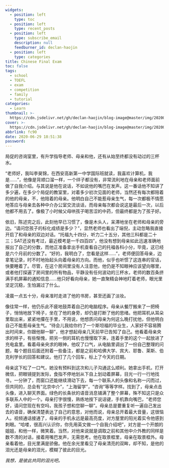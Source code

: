 ```yaml
---
widgets:
  - position: left
    type: toc
  - position: left
    type: recent_posts
  - position: left
    type: subscribe_email
    description: null
    feedburner_id: declan-haojin
  - position: left
    type: categories
title: Chinese Final Exam
toc: false
tags:
  - school
  - TOEFL
  - exam
  - competition
  - family
  - tutorial
categories:
  - Learn
thumbnail: >-
  https://cdn.jsdelivr.net/gh/declan-haojin/blog-image@master/img/20200629230803.png
cover: >-
  https://cdn.jsdelivr.net/gh/declan-haojin/blog-image@master/img/20200629230803.png
abbrlink: fc90
date: 2020-06-29 18:51:38
password:
---
```


局促的咨询室里，有升学指导老师、母亲和他，还有从始至终都没有动过的三杯水。

“老师好，我叫李昊锦，在西安高新第一中学国际班就读，我喜欢计算机，我是……”，他像是背顺口溜一样，一个绊子都没有，非常流利地在母亲和老师面前做了自我介绍。与其说是他在说话，不如说他的嘴巴在发声。这一番话他不知讲了多少遍，在多少个局促的教室里，对着多少初次见面的老师，当然还有每次都陪着的他的母亲，不，他陪着的母亲。他明白自己不能惹母亲生气，每一次都极不情愿地答应与母亲去各种中介办公室交流谈话，而母亲每次都会说这是最后一次，以后他都不用去了。像极了小时候父母哄孩子喝苦涩的中药，但最终都是为了孩子好。



依旧，陈述完之后，此刻他早已习惯了，像是木头人，呆滞地坐在老师和母亲的旁边。“请问您孩子的标化成绩是多少？”，显然老师也看出了端倪，主动忽略我直接开启了和母亲的双边对话。“托福九十四分，听力二十五分，其他三科都是二十三；SAT还没有考过，最近模考是一千四百四”，他没有想到母亲如此迅速准确地报出了自己的分数，而他正准备拿出手机查看自己的托福各科小分，毕竟，这已经是六个月前的分数了。“好的，我明白了，您看是这样……”，老师便回答母亲，边拿笔记录，时不时地抬起头向着母亲的方向。而他，似乎也听惯了这连串的官话，快要睡着了。尽管，在这个房间里没有人注意他，他仍是不知眼神应该望向哪里，或者他打探遍了房间里的所有物品，平静没有任何波动的三杯水，老师的数百条挤满手机屏幕的通知信息……他只好看向母亲，她一直聚精会神地盯着老师，眼光里坚定沉稳，生怕漏过了什么。

凌晨一点五十分，母亲准时走进了他的书房，甚至还画了淡妆。

像往常一样，他仍乐此不疲地鼓弄着自己的电脑程序。母亲从餐厅搬来了一把椅子，悄悄地放下椅子，坐在了他的身旁，却仍是打断了他的思绪。他把耳机从耳朵里取出来，紧紧地攥在手里，不用说，他想质问母亲为何这么晚打扰他，但他明白自己不能惹母亲生气。“待会儿我给你约了一个斯坦福的毕业生，人家好不容易腾出时间来，你跟他聊一聊”，他才想起母亲几天前早已告知了自己。他看着母亲央求的样子，有些惭愧，把另一侧的耳机也慢慢取下来，连着手里的这个一起放进了充电盒里。看着母亲央求的眼神，他叹了口气，从电脑里调出了一份自己整理的问题，每个题目后面还附着一些备注，都是之前和哈佛大学、宾大、耶鲁、莱斯、伯克利学长的回答和建议。他打了几个回车，标上了今天的日期。

母亲这下松了一口气，她没有预料到这次和儿子沟通这么顺利。她拿出手机，打开微信，把眼镜提到发际，食指不停地划从下自上划动着屏幕，目光一行一行地找寻。一分钟了，而窗口还能继续滑动下去，每一个联系人的头像和名称一闪而过，但共同的，总会有“北京中介”，“上海留学”，“咨询”等等字样。找到了，母亲点击头像，进入聊天界面。绿色的长条状的语音消息铺满了整个屏幕，殊不知这只是众多联系人中的一个。母亲打字很慢，熟练地按下说话键，手机靠向嘴巴，“老师您好，请问您现在有空吗，我孩子想和您聊一聊”。母亲总是要重复听一遍自己发出去的语音，确保清楚表达了自己的意思，对他而说，母亲总开着最大音量，这很恼人。视频通话接通了，母亲的手机永远是最高亮度，对方屋里的阳光着实令他感到刺眼。“哈喽，很高兴认识你，你先用英文做一个自我介绍吧”，对方是一个开朗的姐姐，和他一样，微笑着。当然，对他来说就是调取之前和其他中介外教的同样是数不清的对话，接着用嘴巴发声，无需思考。他在取景框里，母亲在取景框外。母亲看着他，目光里满是骄傲。他在余光里看见了母亲清亮的双眸，却不知，是他的泪光还是母亲的泪光，模糊了彼此的目光。

*我想，是彼此共同的泪光吧。*

